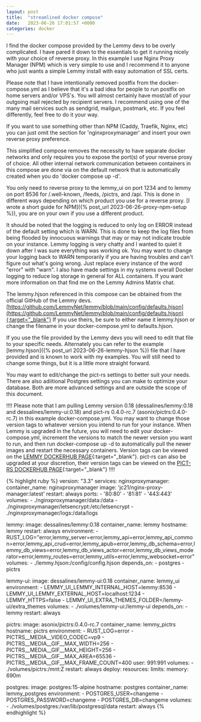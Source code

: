 ```yaml
---
layout: post
title:  "streamlined docker compose"
date:   2023-06-26 17:01:57 +0000
categories: docker
---
```

I find the docker compose provided by the Lemmy devs to be overly complicated. I have pared it down to the essentials to get it running nicely with your choice of reverse proxy. In this example I use Nginx Proxy Manager (NPM) which is very simple to use and I recommend it to anyone who just wants a simple Lemmy install with easy automation of SSL certs. 

Please note that I have intentionally removed postfix from the docker-compose.yml as I believe that it's a bad idea for people to run postfix on home servers and/or VPS's. You will almost certainly have most/all of your outgoing mail rejected by recipient servers. I recommend using one of the many mail services such as sendgrid, mailgun, postmark, etc. If you feel differently, feel free to do it your way.

If you want to use something other than NPM (Caddy, Traefik, Nginx, etc) you can just omit the section for 'nginxproxymanager' and insert your own reverse proxy preference.

This simplified compose removes the necessity to have separate docker networks and only requires you to expose the port(s) of your reverse proxy of choice. All other internal network communication between containers in this compose are done via on the default network that is automatically created when you do 'docker compose up -d'.

You only need to reverse proxy to the lemmy_ui on port 1234 and to lemmy on port 8536 for /.well-known, /feeds, /pictrs, and /api. This is done in different ways depending on which product you use for a reverse proxy. [I wrote a short guide for NPM]({% post_url 2023-06-26-proxy-npm-setup %}), you are on your own if you use a different product.

It should be noted that the logging is reduced to only log on ERROR instead of the default setting which is WARN. This is done to keep the log files from being flooded by innocuous warnings that may or may not indicate trouble on your instance. Lemmy logging is very chatty and I wanted to quiet it down after I was sure everything was working ok. You may want to change your logging back to WARN temporarily if you are having troubles and can't figure out what's going wrong. Just replace every instance of the word "error" with "warn". I also have made settings in my systems overall Docker logging to reduce log storage in general for ALL containers. If you want more information on that find me on the Lemmy Admins Matrix chat.

The lemmy.hjson referenced in this compose can be obtained from the official GitHub of the Lemmy devs. [https://github.com/LemmyNet/lemmy/blob/main/config/defaults.hjson](https://github.com/LemmyNet/lemmy/blob/main/config/defaults.hjson){:target="_blank"} If you use theirs, be sure to either name it lemmy.hjson or change the filename in your docker-compose.yml to defaults.hjson.

If you use the file provided by the Lemmy devs you will need to edit that file to your specific needs. Alternately you can refer to the example [lemmy.hjson]({% post_url 2023-06-26-lemmy-hjson %}) file that I have provided and is known to work with my examples. You will still need to change some things, but it is a little more straight forward.

You may want to edit/change the pict-rs settings to better suit your needs. There are also adiitional Postgres settings you can make to optimize your database. Both are more advanced settings and are outside the scope of this document.

!!!! Please note that I am pulling Lemmy version 0.18 (dessalines/lemmy:0.18 and dessalines/lemmy-ui:0.18) and pict-rs 0.4.0-rc.7 (asonix/pictrs:0.4.0-rc.7) in this example docker-compose.yml. You may want to change those version tags to whatever version you intend to run for your instance. When Lemmy is upgraded in the future, you will need to edit your docker-compose.yml, increment the versions to match the newer version you want to run, and then run docker-compose up -d to automatically pull the newer images and restart the necessary containers. Version tags can be viewed on the [LEMMY DOCKERHUB PAGE](https://hub.docker.com/r/dessalines/lemmy/tags){:target="_blank"}. pict-rs can also be upgraded at your discretion, their version tags can be viewed on the [PICT-RS DOCKERHUB PAGE](https://hub.docker.com/r/asonix/pictrs/tags){:target="_blank"} !!!!


{% highlight ruby %}
version: "3.3"
services:
  nginxproxymanager:
   container_name: nginxproxymanager
   image: 'jc21/nginx-proxy-manager:latest'
   restart: always
   ports:
     - '80:80'
     - '81:81'
     - '443:443'
   volumes:
     - ./nginxproxymanager/data:/data
     - ./nginxproxymanager/letsencrypt:/etc/letsencrypt
     - ./nginxproxymanager/logs:/data/logs

  lemmy:
    image: dessalines/lemmy:0.18
    container_name: lemmy
    hostname: lemmy
    restart: always
    environment:
      - RUST_LOG="error,lemmy_server=error,lemmy_api=error,lemmy_api_common=error,lemmy_api_crud=error,lemmy_apub=error,lemmy_db_schema=error,lemmy_db_views=error,lemmy_db_views_actor=error,lemmy_db_views_moderator=error,lemmy_routes=error,lemmy_utils=error,lemmy_websocket=error"
    volumes:
      - ./lemmy.hjson:/config/config.hjson
    depends_on:
      - postgres
      - pictrs

  lemmy-ui:
    image: dessalines/lemmy-ui:0.18
    container_name: lemmy_ui
    environment:
      - LEMMY_UI_LEMMY_INTERNAL_HOST=lemmy:8536
      - LEMMY_UI_LEMMY_EXTERNAL_HOST=localhost:1234
      - LEMMY_HTTPS=false
      - LEMMY_UI_EXTRA_THEMES_FOLDER=/lemmy-ui/extra_themes
    volumes:
      - ./volumes/lemmy-ui:/lemmy-ui
    depends_on:
      - lemmy
    restart: always

  pictrs:
    image: asonix/pictrs:0.4.0-rc.7
    container_name: lemmy_pictrs
    hostname: pictrs
    environment:
      - RUST_LOG=error
      - PICTRS__MEDIA__VIDEO_CODEC=vp9
      - PICTRS__MEDIA__GIF__MAX_WIDTH=256
      - PICTRS__MEDIA__GIF__MAX_HEIGHT=256
      - PICTRS__MEDIA__GIF__MAX_AREA=65536
      - PICTRS__MEDIA__GIF__MAX_FRAME_COUNT=400
    user: 991:991
    volumes:
      - ./volumes/pictrs:/mnt:Z
    restart: always
    deploy:
      resources:
        limits:
          memory: 690m

  postgres:
    image: postgres:15-alpine
    hostname: postgres
    container_name: lemmy_postgres
    environment:
      - POSTGRES_USER=changeme
      - POSTGRES_PASSWORD=changeme
      - POSTGRES_DB=changeme
    volumes:
      - ./volumes/postgres:/var/lib/postgresql/data
    restart: always
{% endhighlight %}